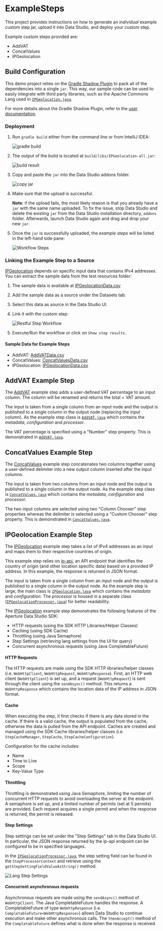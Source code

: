 # ExampleSteps

This project provides instructions on how to generate an *individual* example custom step jar, upload it into Data Studio, and deploy your custom step. 

Example custom steps provided are: 
- AddVAT
- ConcatValues
- IPGeolocation

## Build Configuration

This demo project relies on the [Gradle Shadow Plugin](https://github.com/johnrengelman/shadow) to pack all of the dependencies 
into a single `jar`. This way, our sample code can be used to easily integrate with third party libraries, such as the Apache Commons Lang used in [`IPGeolocation.java`](IPGeolocation/src/main/java/com/experian/aperture/datastudio/sdk/step/examples/IPGeolocation.java).

For more details about the Gradle Shadow Plugin, refer to the [user documentation](https://imperceptiblethoughts.com/shadow/).

### Deployment

1. Run `gradle build` either from the command line or from IntelliJ IDEA:

    ![gradle build](readme-images/gradle-build.png)
   
2. The output of the build is located at `build/libs/IPGeolocation-all.jar`:

    ![build result](readme-images/build-result.png)
   
3. Copy and paste the `jar` into the Data Studio addons folder. 

    ![copy jar](readme-images/copy-jar.png)
   
4. Make sure that the upload is successful.

    **Note**: if the upload fails, the most likely reason is that you already have a `jar` with the same name uploaded. To fix the issue, stop Data Studio and delete the existing `jar` from the Data Studio installation directory, `addons` folder. Afterwards, launch Data Studio again and drag and drop your new `jar`. 
   
5. Once the `jar` is successfully uploaded, the _example steps_ will be listed in the left-hand side pane:

    ![Workflow Steps](readme-images/workflow-steps-pane.png)

### Linking the Example Step to a Source

[IPGeolocation](IPGeolocation/src/main/java/com/experian/aperture/datastudio/sdk/step/examples/IPGeolocation.java) depends on specific input data that contains IPv4 addresses. You can extract the sample data from the test resources folder:

1. The sample data is available at [IPGeolocationData.csv](IPGeolocation/src/test/resources/IPGeolocationData.csv)
2. Add the sample data as a source under the Datasets tab. 
3. Select this data as source in the Data Studio UI.
4. Link it with the custom step:

    ![Restful Step Workflow](readme-images/restful-step-workflow.png)
5. Execute/Run the workflow or click on `Show step results`.

#### Sample Data for Example Steps 
- AddVAT: [AddVATData.csv](AddVAT/src/test/resources/AddVATData.csv)
- ConcatValues: [ConcatValuesData.csv](ConcatValues/src/test/resources/ConcatValuesData.csv)
- IPGeolocation: [IPGeolocationData.csv](IPGeolocation/src/test/resources/IPGeolocationData.csv)

## AddVAT Example Step
The [AddVAT](AddVAT/src/main/java/com/experian/aperture/datastudio/sdk/step/examples/AddVAT.java) example step adds a user-defined VAT percentage to an input column. The column will be renamed and returns the total + VAT amount.

The input is taken from a single column from an input node and the output is published to a single column in the output node (replacing the input column). As the example step class is [`AddVAT.java`](AddVAT/src/main/java/com/experian/aperture/datastudio/sdk/step/examples/AddVAT.java) which contains the *metadata*, *configuration* and *processor*.  

The VAT percentage is specified using a "Number" step property. This is demonstrated in [`AddVAT.java`](AddVAT/src/main/java/com/experian/aperture/datastudio/sdk/step/examples/AddVAT.java). 

## ConcatValues Example Step
The [ConcatValues](ConcatValues/src/main/java/com/experian/aperture/datastudio/sdk/step/examples/ConcatValues.java) example step concatenates two columns together using a user-defined delimiter into a new output column inserted after the input columns.

The input is taken from two columns from an input node and the output is published to a single column in the output node. As the example step class is [`ConcatValues.java`](ConcatValues/src/main/java/com/experian/aperture/datastudio/sdk/step/examples/ConcatValues.java) which contains the *metadata*, *configuration* and *processor*.  

The two input columns are selected using two "Column Chooser" step properties whereas the delimiter is selected using a "Custom Chooser" step property. This is demonstrated in [`ConcatValues.java`](ConcatValues/src/main/java/com/experian/aperture/datastudio/sdk/step/examples/ConcatValues.java). 

## IPGeolocation Example Step

The [IPGeolocation](IPGeolocation/src/main/java/com/experian/aperture/datastudio/sdk/step/examples/IPGeolocation.java) example step takes a list of IPv4 addresses as an input and maps them to their respective countries of origin. 

This example step relies on [ip-api](https://ip-api.com/docs), an API endpoint that identifies the country of origin (and other location specific data) based on a provided IP address. In this example, the response is returned in JSON format. 

The input is taken from a single column from an input node and the output is published to a single column in the output node. As the example step is large, the main class is [`IPGeolocation.java`](IPGeolocation/src/main/java/com/experian/aperture/datastudio/sdk/step/examples/IPGeolocation.java) which contains the *metadata* and *configuration*. The *processor* is housed in a separate class ([`IPGeolocationProcessor.java`](IPGeolocation/src/main/java/com/experian/aperture/datastudio/sdk/step/examples/IPGeolocationProcessor.java)) for better readability. 

The [IPGeolocation](IPGeolocation/src/main/java/com/experian/aperture/datastudio/sdk/step/examples/IPGeolocation.java) example step demonstrates the following features of the Aperture Data Studio SDK: 
- HTTP requests (using the SDK HTTP Libraries/Helper Classes)
- Caching (using SDK Cache)
- Throttling (using Java Semaphore)
- Step Settings (retrieving lang settings from the UI for query)
- Concurrent asynchronous requests (using Java CompletableFuture)

#### HTTP Requests
The HTTP requests are made using the SDK HTTP libraries/helper classes (i.e. `WebHttpClient`, `WebHttpRequest`, `WebHttpResponse`). First, an HTTP web client (`WebHttpClient`) is set up, and a request (`WebHttpRequest`) is sent through the client using the `sendAsync()` method. This returns a `WebHttpResponse` which contains the location data of the IP address in JSON format. 

#### Cache
When executing the step, it first checks if there is any data stored in the cache. If there is a valid cache, the output is populated from the cache, otherwise the data is pulled from the API endpoint. Caches are created and managed using the SDK Cache libraries/helper classes (i.e. `StepCacheManager`, `StepCache`, `StepCacheConfiguration`).

Configuration for the cache includes: 
- Name
- Time to Live
- Scope
- Key-Value Type

#### Throttling 
Throttling is demonstrated using Java Semaphore, limiting the number of concurrent HTTP requests to avoid overloading the server at the endpoint. A semaphore is set up, and a limited number of permits (set at 5 permits) are provided. Each request acquires a single permit and when the response is returned, the permit is released. 

#### Step Settings
Step settings can be set under the "Step Settings" tab in the Data Studio UI. In particular, the JSON response returned by the ip-api endpoint can be configured to be in specified languages. 

In the [`IPGeolocationProcessor.java`](IPGeolocation/src/main/java/com/experian/aperture/datastudio/sdk/step/examples/IPGeolocationProcessor.java), the step setting field can be found in the `StepProcessorContext` and retrieve using the `getStepSettingFieldValueAsString()` method. 

   ![Lang Step Settings](readme-images/lang-step-settings.png)

#### Concurrent asynchronous requests
Asynchronous requests are made using the `sendAsync()` method of `WebHttpClient`. The Java CompletableFuture handles the response. A CompletableFuture of type `WebHttpResponse` (i.e. `CompletableFuture<WebHttpResponse>`) allows Data Studio to continue execution and make other asynchronous calls. The `thenAccept()` method of the `CompletableFuture` defines what is done when the response is received. 